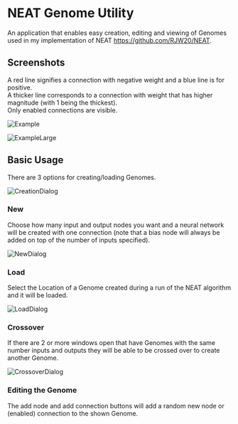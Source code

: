 # NEAT Genome Utility
An application that enables easy creation, editing and viewing of Genomes used in my implementation of NEAT https://github.com/RJW20/NEAT.

## Screenshots
A red line signifies a connection with negative weight and a blue line is for positive. \
A thicker line corresponds to a connection with weight that has higher magnitude (with 1 being the thickest). \
Only enabled connections are visible.

![Example](https://github.com/RJW20/NEAT-genome-utility/assets/99192767/44b8ce1e-c2bd-4783-85a9-6aa1bfefbe07)

![ExampleLarge](https://github.com/RJW20/NEAT-genome-utility/assets/99192767/6ea9d7bb-121d-4092-901e-22a3d81c3fa7)

## Basic Usage
There are 3 options for creating/loading Genomes.

![CreationDialog](https://github.com/RJW20/NEAT-genome-utility/assets/99192767/fc513625-aa3e-4fdb-9e4d-8c35c2c76cb7)

### New
Choose how many input and output nodes you want and a neural network will be created with one connection (note that a bias node will always be added on top of the number of inputs specified).

![NewDialog](https://github.com/RJW20/NEAT-genome-utility/assets/99192767/7685c6f9-86fe-41a2-ba3f-76927dae20b0)

### Load
Select the Location of a Genome created during a run of the NEAT algorithm and it will be loaded.

![LoadDialog](https://github.com/RJW20/NEAT-genome-utility/assets/99192767/dc5b0830-d1b6-41f1-97fb-1c7dcdf1b7c3)


### Crossover
If there are 2 or more windows open that have Genomes with the same number inputs and outputs they will be able to be crossed over to create another Genome.

![CrossoverDialog](https://github.com/RJW20/NEAT-genome-utility/assets/99192767/6f109046-10db-48f9-9e5c-509218c4f534)

### Editing the Genome
The add node and add connection buttons will add a random new node or (enabled) connection to the shown Genome.
